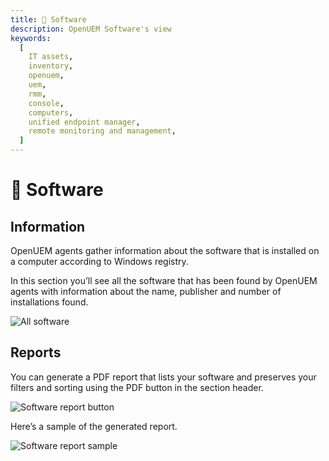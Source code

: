 ```yaml
---
title: 💾 Software
description: OpenUEM Software's view
keywords:
  [
    IT assets,
    inventory,
    openuem,
    uem,
    rmm,
    console,
    computers,
    unified endpoint manager,
    remote monitoring and management,
  ]
---
```


# 💾 Software

## Information

OpenUEM agents gather information about the software that is installed on a computer according to Windows registry.

In this section you’ll see all the software that has been found by OpenUEM agents with information about the name, publisher and number of installations found.

![All software](/img/console/all_software.png)

## Reports

You can generate a PDF report that lists your software and preserves your filters and sorting using the PDF button in the section header.

![Software report button](/img/console/software_report_button.png)

Here’s a sample of the generated report.

![Software report sample](/img/console/software_report_sample.png)
